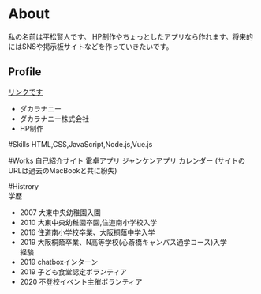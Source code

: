 # About
私の名前は平松賢人です。
HP制作やちょっとしたアプリなら作れます。将来的にはSNSや掲示板サイトなどを作っていきたいです。

## Profile  
[リンクです](https://twitter.com/dakarananii_756)
- ダカラナニー 
- ダカラナニー株式会社
- HP制作

#Skills
HTML,CSS,JavaScript,Node.js,Vue.js

#Works
自己紹介サイト
電卓アプリ
ジャンケンアプリ
カレンダー
(サイトのURLは過去のMacBookと共に紛失)

#Histrory  
学歴  
- 2007 大東中央幼稚園入園
- 2010 大東中央幼稚園卒園,住道南小学校入学
- 2016 住道南小学校卒業、大阪桐蔭中学入学
- 2019 大阪桐蔭卒業、N高等学校(心斎橋キャンパス通学コース)入学  
経験
- 2019 chatboxインターン
- 2019 子ども食堂認定ボランティア
- 2020 不登校イベント主催ボランティア
